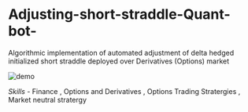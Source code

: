 # Adjusting-short-straddle-Quant-bot-
Algorithmic implementation of automated adjustment of delta hedged initialized short straddle deployed over Derivatives (Options) market

![demo](https://user-images.githubusercontent.com/86561124/209945234-b9e96e77-0bf2-49ec-99c1-b412ca4d26a3.gif)

*Skills* - Finance , Options and Derivatives , Options Trading Stratergies , Market neutral stratergy 
